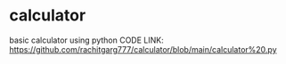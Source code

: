 # calculator
basic calculator using python
CODE LINK: https://github.com/rachitgarg777/calculator/blob/main/calculator%20.py
